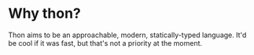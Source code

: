# Why thon?

Thon aims to be an approachable, modern, statically-typed language. It'd be cool if it was fast, but that's not a priority at the moment.